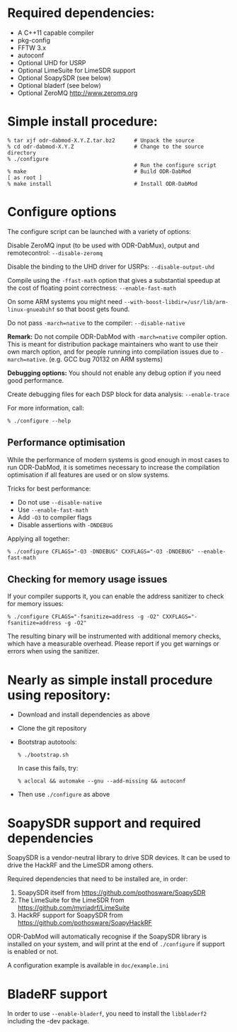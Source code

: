 Required dependencies:
======================

* A C++11 capable compiler
* pkg-config
* FFTW 3.x
* autoconf
* Optional UHD for USRP
* Optional LimeSuite for LimeSDR support
* Optional SoapySDR (see below)
* Optional bladerf (see below)
* Optional ZeroMQ http://www.zeromq.org

Simple install procedure:
=========================

    % tar xjf odr-dabmod-X.Y.Z.tar.bz2      # Unpack the source
    % cd odr-dabmod-X.Y.Z                   # Change to the source directory
    % ./configure
                                            # Run the configure script
    % make                                  # Build ODR-DabMod
    [ as root ]
    % make install                          # Install ODR-DabMod

Configure options
=================

The configure script can be launched with a variety of options:

Disable ZeroMQ input (to be used with ODR-DabMux), output and remotecontrol: `--disable-zeromq`

Disable the binding to the UHD driver for USRPs: `--disable-output-uhd`

Compile using the `-ffast-math` option that gives a substantial speedup at the cost of floating point correctness:  `--enable-fast-math`

On some ARM systems you might need `--with-boost-libdir=/usr/lib/arm-linux-gnueabihf` so that boost gets found.

Do not pass `-march=native` to the compiler: `--disable-native`

**Remark:** Do not compile ODR-DabMod with `-march=native` compiler option. This is meant for distribution package maintainers who want to use their own march option, and for people running into compilation issues due to `-march=native`. (e.g. GCC bug 70132 on ARM systems)

**Debugging options:** You should not enable any debug option if you need good performance.

Create debugging files for each DSP block for data analysis: `--enable-trace`

For more information, call:

    % ./configure --help

Performance optimisation
------------------------
While the performance of modern systems is good enough in most cases to
run ODR-DabMod, it is sometimes necessary to increase the compilation
optimisation if all features are used or on slow systems.

Tricks for best performance:

* Do not use `--disable-native`
* Use `--enable-fast-math`
* Add `-O3` to compiler flags
* Disable assertions with `-DNDEBUG`

Applying all together:

    % ./configure CFLAGS="-O3 -DNDEBUG" CXXFLAGS="-O3 -DNDEBUG" --enable-fast-math

Checking for memory usage issues
--------------------------------
If your compiler supports it, you can enable the address sanitizer to check for memory
issues:

    % ./configure CFLAGS="-fsanitize=address -g -O2" CXXFLAGS="-fsanitize=address -g -O2"

The resulting binary will be instrumented with additional memory checks, which have a
measurable overhead. Please report if you get warnings or errors when using the sanitizer.

Nearly as simple install procedure using repository:
====================================================

* Download and install dependencies as above
* Clone the git repository
* Bootstrap autotools:

      % ./bootstrap.sh

  In case this fails, try:

      % aclocal && automake --gnu --add-missing && autoconf

* Then use `./configure` as above

SoapySDR support and required dependencies
==========================================

SoapySDR is a vendor-neutral library to drive SDR devices. It can be used to
drive the HackRF and the LimeSDR among others.

Required dependencies that need to be installed are, in order:

1. SoapySDR itself from https://github.com/pothosware/SoapySDR
2. The LimeSuite for the LimeSDR from https://github.com/myriadrf/LimeSuite
3. HackRF support for SoapySDR from https://github.com/pothosware/SoapyHackRF

ODR-DabMod will automatically recognise if the SoapySDR library is installed on
your system, and will print at the end of `./configure` if support is enabled or
not.

A configuration example is available in `doc/example.ini`

BladeRF support
===============

In order to use `--enable-bladerf`, you need to install the `libbladerf2` including the -dev package.
